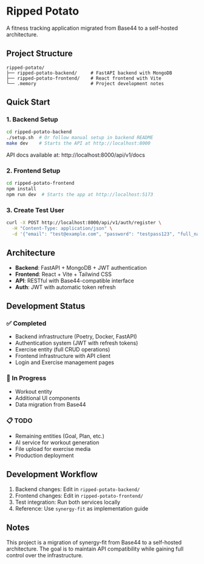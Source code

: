 # Ripped Potato

A fitness tracking application migrated from Base44 to a self-hosted architecture.

## Project Structure

```
ripped-potato/
├── ripped-potato-backend/     # FastAPI backend with MongoDB
├── ripped-potato-frontend/    # React frontend with Vite
└── .memory                    # Project development notes
```

## Quick Start

### 1. Backend Setup

```bash
cd ripped-potato-backend
./setup.sh  # Or follow manual setup in backend README
make dev    # Starts the API at http://localhost:8000
```

API docs available at: http://localhost:8000/api/v1/docs

### 2. Frontend Setup

```bash
cd ripped-potato-frontend
npm install
npm run dev  # Starts the app at http://localhost:5173
```

### 3. Create Test User

```bash
curl -X POST http://localhost:8000/api/v1/auth/register \
  -H "Content-Type: application/json" \
  -d '{"email": "test@example.com", "password": "testpass123", "full_name": "Test User"}'
```

## Architecture

- **Backend**: FastAPI + MongoDB + JWT authentication
- **Frontend**: React + Vite + Tailwind CSS
- **API**: RESTful with Base44-compatible interface
- **Auth**: JWT with automatic token refresh

## Development Status

### ✅ Completed
- Backend infrastructure (Poetry, Docker, FastAPI)
- Authentication system (JWT with refresh tokens)
- Exercise entity (full CRUD operations)
- Frontend infrastructure with API client
- Login and Exercise management pages

### 🚧 In Progress
- Workout entity
- Additional UI components
- Data migration from Base44

### 📋 TODO
- Remaining entities (Goal, Plan, etc.)
- AI service for workout generation
- File upload for exercise media
- Production deployment

## Development Workflow

1. Backend changes: Edit in `ripped-potato-backend/`
2. Frontend changes: Edit in `ripped-potato-frontend/`
3. Test integration: Run both services locally
4. Reference: Use `synergy-fit` as implementation guide

## Notes

This project is a migration of synergy-fit from Base44 to a self-hosted architecture.
The goal is to maintain API compatibility while gaining full control over the infrastructure. 
